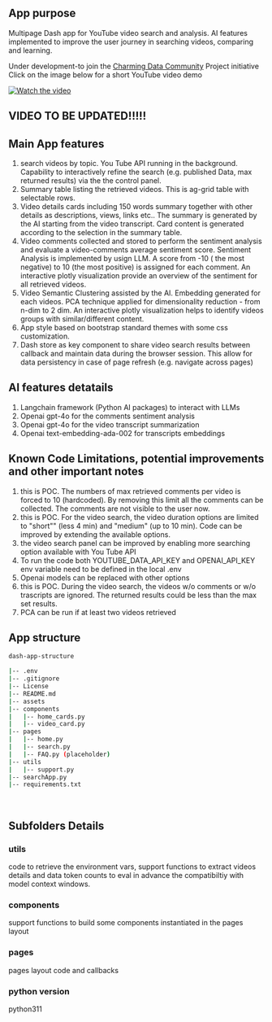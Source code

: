## App purpose
Multipage Dash app for YouTube video search and analysis. AI features implemented to improve the user journey in searching videos, comparing and learning.<br>

Under development-to join the [Charming Data Community](https://charming-data.circle.so/c/ai-python-projects/august-project-ai-sentiment-analysis-of-videos) Project initiative <br>
Click on the image below for a short YouTube video demo

[![Watch the video](https://img.youtube.com/vi/-HaNWeulbOA/0.jpg)](https://youtu.be/-HaNWeulbOA)

## VIDEO TO BE UPDATED!!!!!

## Main App features
1. search videos by topic. You Tube API running in the background. Capability to interactively refine the search (e.g. published Data, max returned results) via the the control panel.
2. Summary table listing the retrieved videos. This is ag-grid table with selectable rows. 
3. Video details cards including 150 words summary together with other details as descriptions, views, links etc.. The summary is generated by the AI starting from the video transcript. Card content is generated according to the selection in the summary table.
4. Video comments collected and stored to perform the sentiment analysis and evaluate a video-comments average sentiment score. Sentiment Analysis is implemented by usign LLM. A score from -10 ( the most negative) to 10 (the most positive) is assigned for each comment. An interactive plotly visualization provide an overview of the sentiment for all retrieved videos.
5. Video Semantic Clustering assisted by the AI. Embedding generated for each videos. PCA technique applied for dimensionality reduction - from n-dim to 2 dim. An interactive plotly visualization helps to identify videos groups with similar/different content. 
6. App style based on bootstrap standard themes with some  css customization.
7. Dash store as key component to share video search results between callback and maintain data during the browser session. This allow for data persistency in case of page refresh (e.g. navigate across pages) <br>

## AI features detatails
1. Langchain framework (Python AI packages) to interact with LLMs
2. Openai gpt-4o for the comments sentiment analysis 
3. Openai gpt-4o for the video transcript summarization
4. Openai text-embedding-ada-002 for transcripts embeddings <br>

## Known Code Limitations, potential improvements and  other important notes
1. this is POC. The numbers of max retrieved comments per video is forced to 10 (hardcoded). By removing this limit all the comments can be collected. The comments are not visible to the user now. 
2. this is POC. For the video search, the video duration options are limited to "short"" (less 4 min) and "medium" (up to 10 min). Code can be improved by extending the available options.
3. the video search panel can be improved by enabling more searching option available with You Tube API
4. To run the code both YOUTUBE_DATA_API_KEY and  OPENAI_API_KEY env variable need to be defined in the local .env
5. Openai models can be replaced with other options
6. this is POC. During the video search, the videos w/o comments or w/o trascripts are ignored. The returned results could be less than the max set results. 
7. PCA can be run if at least two videos retrieved <br>


## App structure

```bash
dash-app-structure

|-- .env
|-- .gitignore
|-- License
|-- README.md
|-- assets  
|-- components
|   |-- home_cards.py
|   |-- video_card.py
|-- pages
|   |-- home.py
|   |-- search.py
|   |-- FAQ.py (placeholder)
|-- utils
|   |-- support.py
|-- searchApp.py
|-- requirements.txt

```

<br>

## Subfolders Details
### utils
code to retrieve the environment vars, support functions to extract videos details and data token counts to eval in advance the compatibiltiy with model context windows.
### components
support functions to build some components instantiated in the pages layout
### pages
pages layout code and callbacks
### python version
python311
